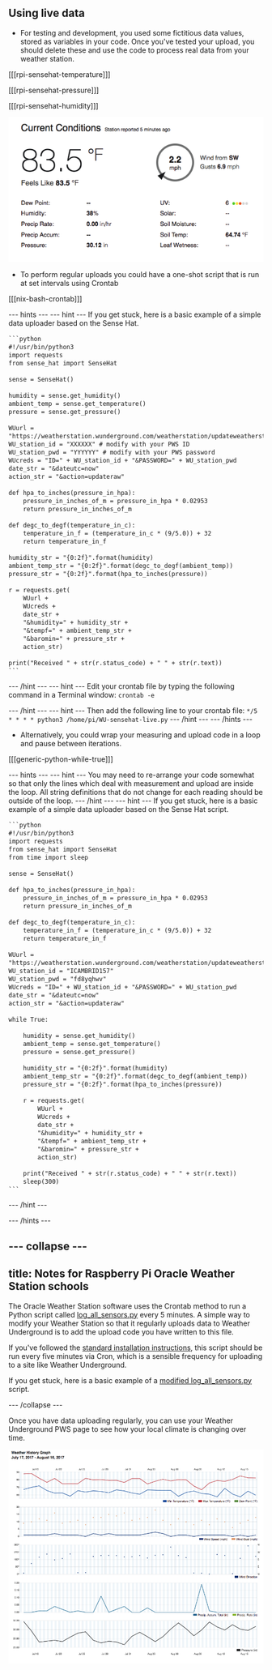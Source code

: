 ## Using live data

- For testing and development, you used some fictitious data values, stored as variables in your code. Once you've tested your upload, you should delete these and use the code to process real data from your weather station.

[[[rpi-sensehat-temperature]]]

[[[rpi-sensehat-pressure]]]

[[[rpi-sensehat-humidity]]]

![](images/image3.png)

- To perform regular uploads you could have a one-shot script that is run at set intervals using Crontab

[[[nix-bash-crontab]]]

--- hints ---
--- hint ---
If you get stuck, here is a basic example of a simple data uploader based on the Sense Hat.

    ```python
    #!/usr/bin/python3
    import requests
    from sense_hat import SenseHat

    sense = SenseHat()

    humidity = sense.get_humidity()
    ambient_temp = sense.get_temperature()
    pressure = sense.get_pressure()

    WUurl = "https://weatherstation.wunderground.com/weatherstation/updateweatherstation.php?"
    WU_station_id = "XXXXXX" # modify with your PWS ID
    WU_station_pwd = "YYYYYY" # modify with your PWS password
    WUcreds = "ID=" + WU_station_id + "&PASSWORD=" + WU_station_pwd
    date_str = "&dateutc=now"
    action_str = "&action=updateraw"

    def hpa_to_inches(pressure_in_hpa):
        pressure_in_inches_of_m = pressure_in_hpa * 0.02953
        return pressure_in_inches_of_m

    def degc_to_degf(temperature_in_c):
        temperature_in_f = (temperature_in_c * (9/5.0)) + 32
        return temperature_in_f

    humidity_str = "{0:2f}".format(humidity)
    ambient_temp_str = "{0:2f}".format(degc_to_degf(ambient_temp))
    pressure_str = "{0:2f}".format(hpa_to_inches(pressure))

    r = requests.get(
        WUurl +
        WUcreds +
        date_str +
        "&humidity=" + humidity_str +
        "&tempf=" + ambient_temp_str +
        "&baromin=" + pressure_str +
        action_str)

    print("Received " + str(r.status_code) + " " + str(r.text))
    ```

--- /hint ---
--- hint ---
Edit your crontab file by typing the following command in a Terminal window:
    ```
    crontab -e
    ```

--- /hint ---
--- hint ---
Then add the following line to your crontab file:
    ```
    */5 * * * * python3 /home/pi/WU-sensehat-live.py
    ```
--- /hint ---
--- /hints ---

- Alternatively, you could wrap your measuring and upload code in a loop and pause between iterations.

[[[generic-python-while-true]]]

--- hints ---
--- hint ---
You may need to re-arrange your code somewhat so that only the lines which deal with measurement and upload are inside the loop. All  string definitions that do not change for each reading should be outside of the loop.
--- /hint ---
--- hint ---
If you get stuck, here is a basic example of a simple data uploader based on the Sense Hat script.

    ```python
    #!/usr/bin/python3
    import requests
    from sense_hat import SenseHat
    from time import sleep

    sense = SenseHat()

    def hpa_to_inches(pressure_in_hpa):
        pressure_in_inches_of_m = pressure_in_hpa * 0.02953
        return pressure_in_inches_of_m

    def degc_to_degf(temperature_in_c):
        temperature_in_f = (temperature_in_c * (9/5.0)) + 32
        return temperature_in_f

    WUurl = "https://weatherstation.wunderground.com/weatherstation/updateweatherstation.php?"
    WU_station_id = "ICAMBRID157"
    WU_station_pwd = "fd8yqhwv"
    WUcreds = "ID=" + WU_station_id + "&PASSWORD=" + WU_station_pwd
    date_str = "&dateutc=now"
    action_str = "&action=updateraw"

    while True:

        humidity = sense.get_humidity()
        ambient_temp = sense.get_temperature()
        pressure = sense.get_pressure()

        humidity_str = "{0:2f}".format(humidity)
        ambient_temp_str = "{0:2f}".format(degc_to_degf(ambient_temp))
        pressure_str = "{0:2f}".format(hpa_to_inches(pressure))

        r = requests.get(
            WUurl +
            WUcreds +
            date_str +
            "&humidity=" + humidity_str +
            "&tempf=" + ambient_temp_str +
            "&baromin=" + pressure_str +
            action_str)

        print("Received " + str(r.status_code) + " " + str(r.text))
        sleep(300)
    ```

--- /hint ---

--- /hints ---

--- collapse ---
---
title: Notes for Raspberry Pi Oracle Weather Station schools
---

The Oracle Weather Station software uses the Crontab method to run a Python script called [log_all_sensors.py](https://github.com/raspberrypi/weather-station/blob/master/log_all_sensors.py) every 5 minutes. A simple way to modify your Weather Station so that it regularly uploads data to Weather Underground is to add the upload code you have written to this file.

If you've followed the [standard installation instructions](https://www.raspberrypi.org/learning/weather-station-guide/), this script should be run every five minutes via Cron, which is a sensible frequency for uploading to a site like Weather Underground.

If you get stuck, here is a basic example of a [modified log_all_sensors.py](resources/log_all_sensorsWU.py) script.

--- /collapse ---

Once you have data uploading regularly, you can use your Weather Underground PWS page to see how your local climate is changing over time.

![](images/image4.png)
